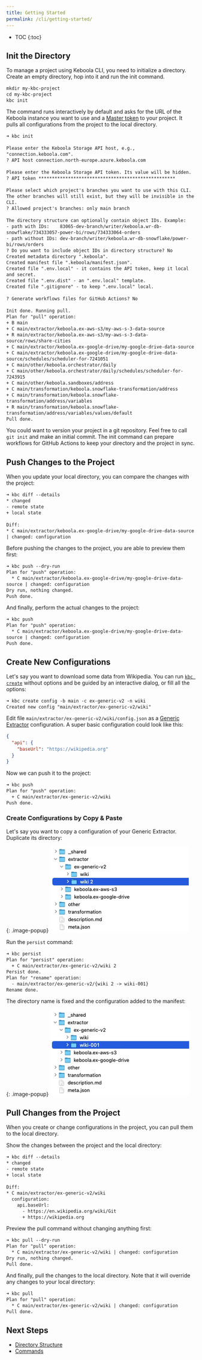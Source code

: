 ```yaml
---
title: Getting Started
permalink: /cli/getting-started/
---
```


* TOC
{:toc}

## Init the Directory

To manage a project using Keboola CLI, you need to initialize a directory. Create an empty directory, hop into it and run
the init command.

```
mkdir my-kbc-project
cd my-kbc-project
kbc init
```

The command runs interactively by default and asks for the URL of the Keboola instance you want to use and
a [Master token](https://help.keboola.com/management/project/tokens/#master-tokens) to your project. It pulls all 
configurations from the project to the local directory.

```
➜ kbc init

Please enter the Keboola Storage API host, e.g., "connection.keboola.com".
? API host connection.north-europe.azure.keboola.com

Please enter the Keboola Storage API token. Its value will be hidden.
? API token ***************************************************

Please select which project's branches you want to use with this CLI.
The other branches will still exist, but they will be invisible in the CLI.
? Allowed project's branches: only main branch

The directory structure can optionally contain object IDs. Example:
- path with IDs:    83065-dev-branch/writer/keboola.wr-db-snowflake/734333057-power-bi/rows/734333064-orders
- path without IDs: dev-branch/writer/keboola.wr-db-snowflake/power-bi/rows/orders
? Do you want to include object IDs in directory structure? No
Created metadata directory ".keboola".
Created manifest file ".keboola/manifest.json".
Created file ".env.local" - it contains the API token, keep it local and secret.
Created file ".env.dist" - an ".env.local" template.
Created file ".gitignore" - to keep ".env.local" local.

? Generate workflows files for GitHub Actions? No

Init done. Running pull.
Plan for "pull" operation:
+ B main
+ C main/extractor/keboola.ex-aws-s3/my-aws-s-3-data-source
+ R main/extractor/keboola.ex-aws-s3/my-aws-s-3-data-source/rows/share-cities
+ C main/extractor/keboola.ex-google-drive/my-google-drive-data-source
+ C main/extractor/keboola.ex-google-drive/my-google-drive-data-source/schedules/scheduler-for-7241051
+ C main/other/keboola.orchestrator/daily
+ C main/other/keboola.orchestrator/daily/schedules/scheduler-for-7243915
+ C main/other/keboola.sandboxes/address
+ C main/transformation/keboola.snowflake-transformation/address
+ C main/transformation/keboola.snowflake-transformation/address/variables
+ R main/transformation/keboola.snowflake-transformation/address/variables/values/default
Pull done.
```

You could want to version your project in a git repository. Feel free to call `git init` and make an initial commit.
The init command can prepare workflows for GitHub Actions to keep your directory and the project in sync. 

## Push Changes to the Project

When you update your local directory, you can compare the changes with the project:

```
➜ kbc diff --details
* changed
- remote state
+ local state

Diff:
* C main/extractor/keboola.ex-google-drive/my-google-drive-data-source | changed: configuration
```

Before pushing the changes to the project, you are able to preview them first:

```
➜ kbc push --dry-run
Plan for "push" operation:
  * C main/extractor/keboola.ex-google-drive/my-google-drive-data-source | changed: configuration
Dry run, nothing changed.
Push done.
```

And finally, perform the actual changes to the project:

```
➜ kbc push
Plan for "push" operation:
  * C main/extractor/keboola.ex-google-drive/my-google-drive-data-source | changed: configuration
Push done.
```

## Create New Configurations

Let's say you want to download some data from Wikipedia. You can run [`kbc create`](/cli/commands/create-config/) 
without options and be guided by an interactive dialog, or fill all the options:

```
➜ kbc create config -b main -c ex-generic-v2 -n wiki
Created new config "main/extractor/ex-generic-v2/wiki"
```

Edit file `main/extractor/ex-generic-v2/wiki/config.json` as 
a [Generic Extractor](/extend/generic-extractor/) configuration. A super basic 
configuration could look like this:

```json
{
  "api": {
    "baseUrl": "https://wikipedia.org"
  }
}
```

Now we can push it to the project:

```
➜ kbc push
Plan for "push" operation:
  + C main/extractor/ex-generic-v2/wiki
Push done.
```

### Create Configurations by Copy & Paste

Let's say you want to copy a configuration of your Generic Extractor. Duplicate its directory:

{: .image-popup}
![Screenshot -- Duplicate a configuration directory](/cli/getting-started/configurations-copy-1.jpg)

Run the `persist` command:

```
➜ kbc persist
Plan for "persist" operation:
  + C main/extractor/ex-generic-v2/wiki 2
Persist done.
Plan for "rename" operation:
  - main/extractor/ex-generic-v2/{wiki 2 -> wiki-001}
Rename done.
```

The directory name is fixed and the configuration added to the manifest:

{: .image-popup}
![Screenshot -- Fixed configuration directory](/cli/getting-started/configurations-copy-2.jpg)

## Pull Changes from the Project

When you create or change configurations in the project, you can pull them to the local directory.

Show the changes between the project and the local directory:

```
➜ kbc diff --details
* changed
- remote state
+ local state

Diff:
* C main/extractor/ex-generic-v2/wiki
  configuration:
    api.baseUrl:
      - https://en.wikipedia.org/wiki/Git
      + https://wikipedia.org
```

Preview the pull command without changing anything first:

```
➜ kbc pull --dry-run
Plan for "pull" operation:
  * C main/extractor/ex-generic-v2/wiki | changed: configuration
Dry run, nothing changed.
Pull done.
```

And finally, pull the changes to the local directory. Note that it will override any changes to your local directory:

```
➜ kbc pull
Plan for "pull" operation:
  * C main/extractor/ex-generic-v2/wiki | changed: configuration
Pull done.
```

## Next Steps

- [Directory Structure](/cli/structure/)
- [Commands](/cli/commands/)
